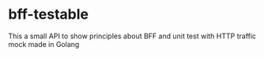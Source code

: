 # bff-testable
This a small API to show principles about BFF and unit test with HTTP traffic mock made in Golang
